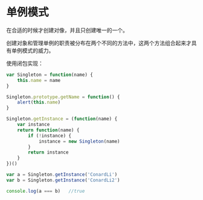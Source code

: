 # 单例模式

在合适的时候才创建对像，并且只创建唯一的一个。

创建对象和管理单例的职责被分布在两个不同的方法中，这两个方法组合起来才具有单例模式的威力。

使用闭包实现：

```js
var Singleton = function(name) {
    this.name = name
}

Singleton.prototype.getName = function() {
    alert(this.name)
}

Singleton.getInstance = (function(name) {
    var instance
    return function(name) {
        if (!instance) {
            instance = new Singleton(name)
        }
        return instance
    }
})()

var a = Singleton.getInstance('ConardLi')
var b = Singleton.getInstance('ConardLi2')

console.log(a === b)   //true
```
